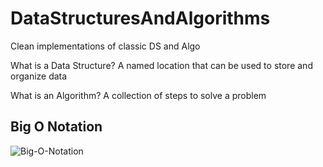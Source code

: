 # DataStructuresAndAlgorithms
Clean implementations of classic DS and Algo

What is a Data Structure? A named location that can be used to store and organize data

What is an Algorithm? A collection of steps to solve a problem

## Big O Notation

![Big-O-Notation](https://user-images.githubusercontent.com/57627290/234345009-e857e0fc-b7cf-4ec2-9ffb-e28c32c5e663.jpg)
